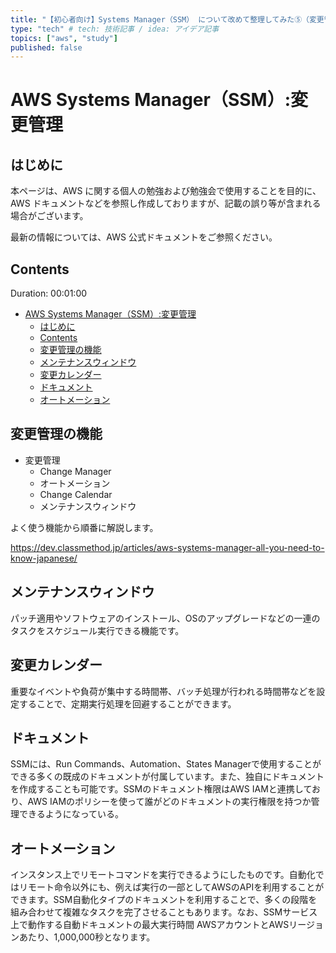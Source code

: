 ```yaml
---
title: "【初心者向け】Systems Manager（SSM） について改めて整理してみた⑤（変更管理機能編）" # 記事のタイトル
type: "tech" # tech: 技術記事 / idea: アイデア記事
topics: ["aws", "study"]
published: false
---
```


# AWS Systems Manager（SSM）:変更管理

## はじめに

本ページは、AWS に関する個人の勉強および勉強会で使用することを目的に、AWS ドキュメントなどを参照し作成しておりますが、記載の誤り等が含まれる場合がございます。

最新の情報については、AWS 公式ドキュメントをご参照ください。

## Contents

Duration: 00:01:00

- [AWS Systems Manager（SSM）:変更管理](#aws-systems-managerssm変更管理)
  - [はじめに](#はじめに)
  - [Contents](#contents)
  - [変更管理の機能](#変更管理の機能)
  - [メンテナンスウィンドウ](#メンテナンスウィンドウ)
  - [変更カレンダー](#変更カレンダー)
  - [ドキュメント](#ドキュメント)
  - [オートメーション](#オートメーション)

## 変更管理の機能

- 変更管理
  - Change Manager
  - オートメーション
  - Change Calendar
  - メンテナンスウィンドウ

よく使う機能から順番に解説します。

https://dev.classmethod.jp/articles/aws-systems-manager-all-you-need-to-know-japanese/

## メンテナンスウィンドウ

パッチ適用やソフトウェアのインストール、OSのアップグレードなどの一連のタスクをスケジュール実行できる機能です。

## 変更カレンダー

重要なイベントや負荷が集中する時間帯、バッチ処理が行われる時間帯などを設定することで、定期実行処理を回避することができます。

## ドキュメント

SSMには、Run Commands、Automation、States Managerで使用することができる多くの既成のドキュメントが付属しています。また、独自にドキュメントを作成することも可能です。SSMのドキュメント権限はAWS IAMと連携しており、AWS IAMのポリシーを使って誰がどのドキュメントの実行権限を持つか管理できるようになっている。

## オートメーション

インスタンス上でリモートコマンドを実行できるようにしたものです。自動化ではリモート命令以外にも、例えば実行の一部としてAWSのAPIを利用することができます。SSM自動化タイプのドキュメントを利用することで、多くの段階を組み合わせて複雑なタスクを完了させることもあります。なお、SSMサービス上で動作する自動ドキュメントの最大実行時間 AWSアカウントとAWSリージョンあたり、1,000,000秒となります。
